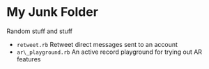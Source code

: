 My Junk Folder
==============

Random stuff and stuff

* `retweet.rb` Retweet direct messages sent to an account
* `ar\_playground.rb` An active record playground for trying out AR features
  